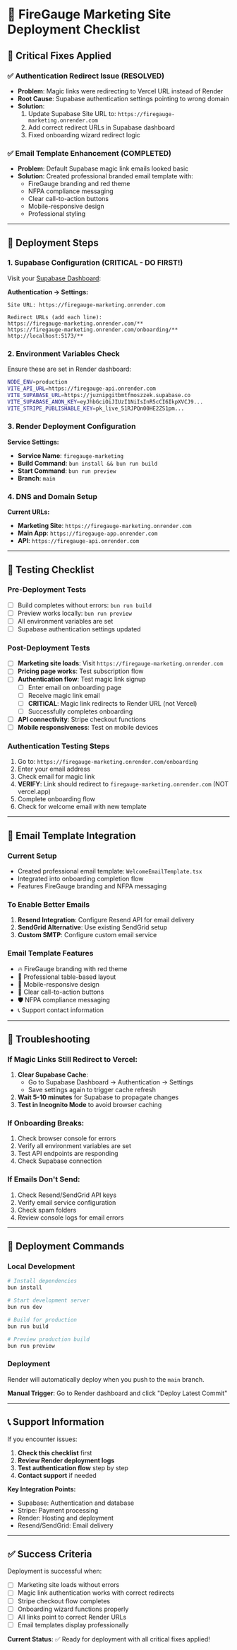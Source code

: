 # 🚀 FireGauge Marketing Site Deployment Checklist

## 🔧 Critical Fixes Applied

### ✅ Authentication Redirect Issue (RESOLVED)
- **Problem**: Magic links were redirecting to Vercel URL instead of Render
- **Root Cause**: Supabase authentication settings pointing to wrong domain
- **Solution**: 
  1. Update Supabase Site URL to: `https://firegauge-marketing.onrender.com`
  2. Add correct redirect URLs in Supabase dashboard
  3. Fixed onboarding wizard redirect logic

### ✅ Email Template Enhancement (COMPLETED)
- **Problem**: Default Supabase magic link emails looked basic
- **Solution**: Created professional branded email template with:
  - FireGauge branding and red theme
  - NFPA compliance messaging
  - Clear call-to-action buttons
  - Mobile-responsive design
  - Professional styling

---

## 🎯 Deployment Steps

### 1. Supabase Configuration (CRITICAL - DO FIRST!)

Visit your [Supabase Dashboard](https://supabase.com/dashboard/project/juznipgitbmtfmoszzek):

**Authentication → Settings:**
```
Site URL: https://firegauge-marketing.onrender.com

Redirect URLs (add each line):
https://firegauge-marketing.onrender.com/**
https://firegauge-marketing.onrender.com/onboarding/**
http://localhost:5173/**
```

### 2. Environment Variables Check

Ensure these are set in Render dashboard:
```bash
NODE_ENV=production
VITE_API_URL=https://firegauge-api.onrender.com
VITE_SUPABASE_URL=https://juznipgitbmtfmoszzek.supabase.co
VITE_SUPABASE_ANON_KEY=eyJhbGciOiJIUzI1NiIsInR5cCI6IkpXVCJ9...
VITE_STRIPE_PUBLISHABLE_KEY=pk_live_51RJPQn00HE2ZS1pm...
```

### 3. Render Deployment Configuration

**Service Settings:**
- **Service Name**: `firegauge-marketing`
- **Build Command**: `bun install && bun run build`
- **Start Command**: `bun run preview`
- **Branch**: `main`

### 4. DNS and Domain Setup

**Current URLs:**
- **Marketing Site**: `https://firegauge-marketing.onrender.com`
- **Main App**: `https://firegauge-app.onrender.com`
- **API**: `https://firegauge-api.onrender.com`

---

## 🧪 Testing Checklist

### Pre-Deployment Tests
- [ ] Build completes without errors: `bun run build`
- [ ] Preview works locally: `bun run preview`
- [ ] All environment variables are set
- [ ] Supabase authentication settings updated

### Post-Deployment Tests
- [ ] **Marketing site loads**: Visit `https://firegauge-marketing.onrender.com`
- [ ] **Pricing page works**: Test subscription flow
- [ ] **Authentication flow**: Test magic link signup
  - [ ] Enter email on onboarding page
  - [ ] Receive magic link email
  - [ ] **CRITICAL**: Magic link redirects to Render URL (not Vercel)
  - [ ] Successfully completes onboarding
- [ ] **API connectivity**: Stripe checkout functions
- [ ] **Mobile responsiveness**: Test on mobile devices

### Authentication Testing Steps
1. Go to: `https://firegauge-marketing.onrender.com/onboarding`
2. Enter your email address
3. Check email for magic link
4. **VERIFY**: Link should redirect to `firegauge-marketing.onrender.com` (NOT vercel.app)
5. Complete onboarding flow
6. Check for welcome email with new template

---

## 🎨 Email Template Integration

### Current Setup
- Created professional email template: `WelcomeEmailTemplate.tsx`
- Integrated into onboarding completion flow
- Features FireGauge branding and NFPA messaging

### To Enable Better Emails
1. **Resend Integration**: Configure Resend API for email delivery
2. **SendGrid Alternative**: Use existing SendGrid setup
3. **Custom SMTP**: Configure custom email service

### Email Template Features
- 🔥 FireGauge branding with red theme
- 📧 Professional table-based layout
- 📱 Mobile-responsive design
- 🎯 Clear call-to-action buttons
- 🛡️ NFPA compliance messaging
- 📞 Support contact information

---

## 🚨 Troubleshooting

### If Magic Links Still Redirect to Vercel:
1. **Clear Supabase Cache**: 
   - Go to Supabase Dashboard → Authentication → Settings
   - Save settings again to trigger cache refresh
2. **Wait 5-10 minutes** for Supabase to propagate changes
3. **Test in Incognito Mode** to avoid browser caching

### If Onboarding Breaks:
1. Check browser console for errors
2. Verify all environment variables are set
3. Test API endpoints are responding
4. Check Supabase connection

### If Emails Don't Send:
1. Check Resend/SendGrid API keys
2. Verify email service configuration
3. Check spam folders
4. Review console logs for email errors

---

## 🔄 Deployment Commands

### Local Development
```bash
# Install dependencies
bun install

# Start development server
bun run dev

# Build for production
bun run build

# Preview production build
bun run preview
```

### Deployment
Render will automatically deploy when you push to the `main` branch.

**Manual Trigger**: Go to Render dashboard and click "Deploy Latest Commit"

---

## 📞 Support Information

If you encounter issues:
1. **Check this checklist** first
2. **Review Render deployment logs**
3. **Test authentication flow** step by step
4. **Contact support** if needed

**Key Integration Points:**
- Supabase: Authentication and database
- Stripe: Payment processing  
- Render: Hosting and deployment
- Resend/SendGrid: Email delivery

---

## ✅ Success Criteria

Deployment is successful when:
- [ ] Marketing site loads without errors
- [ ] Magic link authentication works with correct redirects
- [ ] Stripe checkout flow completes
- [ ] Onboarding wizard functions properly
- [ ] All links point to correct Render URLs
- [ ] Email templates display professionally

**Current Status**: ✅ Ready for deployment with all critical fixes applied! 